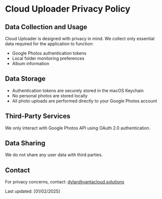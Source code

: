 # Cloud Uploader Privacy Policy

## Data Collection and Usage
Cloud Uploader is designed with privacy in mind. We collect only essential data required for the application to function:

- Google Photos authentication tokens
- Local folder monitoring preferences
- Album information

## Data Storage
- Authentication tokens are securely stored in the macOS Keychain
- No personal photos are stored locally
- All photo uploads are performed directly to your Google Photos account

## Third-Party Services
We only interact with Google Photos API using OAuth 2.0 authentication.

## Data Sharing
We do not share any user data with third parties.

## Contact
For privacy concerns, contact: dylan@vantacloud.solutions

Last updated: [01/02/2025]
